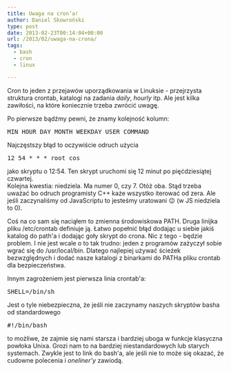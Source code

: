 ```yaml
---
title: Uwaga na cron’a!
author: Daniel Skowroński
type: post
date: 2013-02-23T00:14:04+00:00
url: /2013/02/uwaga-na-crona/
tags:
  - bash
  - cron
  - linux

---
```

Cron to jeden z przejawów uporządkowania w Linuksie - przejrzysta struktura crontab, katalogi na zadania _daily_, _hourly_ itp. Ale jest kilka zawiłości, na które koniecznie trzeba zwrócić uwagę.  
<!--break-->

Po pierwsze bądźmy pewni, że znamy kolejność kolumn:

<pre class="EnlighterJSRAW bash">MIN HOUR DAY MONTH WEEKDAY USER COMMAND
</pre>

Najczęstszy błąd to oczywiście odruch użycia 

<pre class="EnlighterJSRAW bash">12 54 * * * root cos</pre>

jako skryptu o 12:54. Ten skrypt uruchomi się 12 minut po pięćdziesiątej czwartej.  
Kolejna kwestia: niedziela. Ma numer 0, czy 7. Otóż oba. Stąd trzeba uważać bo odruch programisty C++ każe wszystko iterować od zera. Ale jeśli zaczynaliśmy od JavaScriptu to jesteśmy uratowani 😉 (w JS niedziela to 0).

Coś na co sam się naciąłem to zmienna środowiskowa PATH. Druga linijka pliku /etc/crontab definiuje ją. Łatwo popełnić błąd dodając u siebie jakiś katalog do path'a i dodając goły skrypt do crona. Nic z tego - będzie problem. I nie jest wcale o to tak trudno: jeden z programów zażyczył sobie wgrać się do /usr/local/bin. Dlatego najlepiej używać ścieżek bezwzględnych i dodać nasze katalogi z binarkami do PATHa pliku crontab dla bezpieczeństwa.

Innym zagrożeniem jest pierwsza linia crontab'a: 

<pre class="EnlighterJSRAW bash">SHELL=/bin/sh</pre>

Jest o tyle niebezpieczna, że jeśli nie zaczynamy naszych skryptów basha od standardowego 

<pre class="EnlighterJSRAW bash">#!/bin/bash</pre>

to możliwe, że zajmie się nami starsza i bardziej uboga w funkcje klasyczna powłoka Unixa. Grozi nam to na bardziej niestandardowych lub starych systemach. Zwykle jest to link do bash'a, ale jeśli nie to może się okazać, że cudowne polecenia i _oneliner'y_ zawiodą.